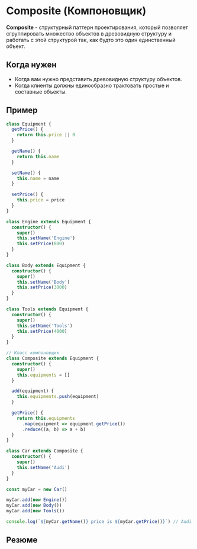# Composite (Компоновщик)

**Composite** - структурный паттерн проектирования, который позволяет сгруппировать 
множество объектов в древовидную структуру и работать с этой структурой так, как будто это один единственный объект.

## Когда нужен

- Когда вам нужно представить древовидную структуру объектов.
- Когда клиенты должны единообразно трактовать простые и составные объекты.

## Пример

```typescript
class Equipment {
  getPrice() {
    return this.price || 0
  }

  getName() {
    return this.name
  }

  setName() {
    this.name = name
  }

  setPrice() {
    this.price = price
  }
}

class Engine extends Equipment {
  constructor() {
    super()
    this.setName('Engine')
    this.setPrice(800)
  }
}

class Body extends Equipment {
  constructor() {
    super()
    this.setName('Body')
    this.setPrice(3000)
  }
}

class Tools extends Equipment {
  constructor() {
    super()
    this.setName('Tools')
    this.setPrice(4000)
  }
}

// Класс компоновщик
class Composite extends Equipment {
  constructor() {
    super()
    this.equipments = []
  }

  add(equipment) {
    this.equipments.push(equipment)
  }

  getPrice() {
    return this.equipments
      .map(equipment => equipment.getPrice())
      .reduce((a, b) => a + b)
  }
}

class Car extends Composite {
  constructor() {
    super()
    this.setName('Audi')
  }
}

const myCar = new Car()

myCar.add(new Engine())
myCar.add(new Body())
myCar.add(new Tools())

console.log(`${myCar.getName()} price is ${myCar.getPrice()}`) // Audi price is $7800
```

## Резюме

